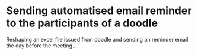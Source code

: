 # Sending automatised email reminder to the participants of a doodle

Reshaping an excel file issued from doodle and sending an reminder email the day before the meeting...
